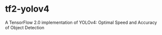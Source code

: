 # tf2-yolov4
A TensorFlow 2.0 implementation of YOLOv4: Optimal Speed and Accuracy of Object Detection
